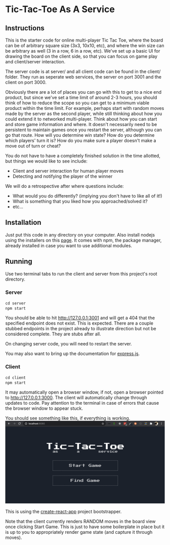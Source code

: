 # Tic-Tac-Toe As A Service


## Instructions

This is the starter code for online multi-player Tic Tac Toe, where the board can be of arbitrary square size
(3x3, 10x10, etc), and where the win size can be arbitrary as well (3 in a row, 6 in a row, etc). We've set up a
 basic UI for drawing the board on the client side, so that you can focus on game play and client/server
interaction.

The server code is at server/ and all client code can be found in the client/ folder. They run as seperate web services, the server on port 3001 and the client on port 3000.

Obviously there are a lot of places you can go with this to get to a nice end product, but since we've set a time
limit of around 2-3 hours, you should think of how to reduce the scope so you can get to a minimum viable product
within the time limit. For example, perhaps start with random moves made by the server as the second player, while still
thinking about how you could extend it to networked multi-player. Think about how you can start and store game information and where.
It doesn't necessarily need to be persistent to maintain games once you restart the server, although you can go that
route. How will you determine win state? How do you determine which players' turn it is? How do you make sure a player doesn't make a move out of turn or cheat?

You do not have to have a completely finished solution in the time allotted, but things we would like to see include:
- Client and server interaction for human player moves
- Detecting and notifying the player of the winner

We will do a retrospective after where questions include:
- What would you do differently? (implying you don't have to like all of it!)
- What is something that you liked how you approached/solved it?
- etc...

## Installation

Just put this code in any directory on your computer. Also install nodejs using the installers on
this [page](https://nodejs.org/download/). It comes with npm, the package manager, already installed in case you want
to use additional modules.


## Running

Use two terminal tabs to run the client and server from this project's root directory.

### Server
```
cd server
npm start
```

You should be able to hit http://127.0.0.1:3001 and will get a 404 that the specified endpoint does not exist. This is expected. There are a couple stubbed endpoints in the project already to illustrate direction but not be considered complete. They are stubs after all.

On changing server code, you will need to restart the server.

You may also want to bring up the documentation for [express.js](https://expressjs.com/).

### Client
```
cd client
npm start
```

It may automatically open a browser window, if not, open a browser pointed to http://127.0.0.1:3000. The client will automatically change through updates to code. Pay attention to the terminal in case of errors that cause the browser window to appear stuck.

You should see something like this, if everything is working.
![Welcome Screen](/docs/welcome.png?raw=true)

This is using the [create-react-app](https://github.com/facebookincubator/create-react-app/) project bootstrapper.

Note that the client currently renders RANDOM moves in the board view once clicking Start Game. This is just to have some boilerplate in place but it is up to you to appropriately render game state (and capture it through moves).
